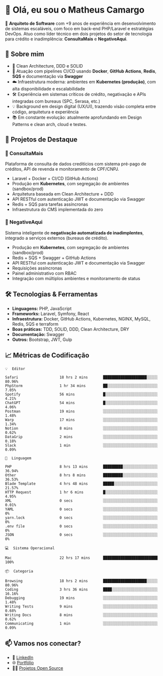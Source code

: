 # 👋 Olá, eu sou o Matheus Camargo

🎯 **Arquiteto de Software** com +9 anos de experiência em desenvolvimento de sistemas escaláveis, com foco em back-end PHP/Laravel e estratégias DevOps. Atuo como líder técnico em dois projetos do setor de tecnologia para crédito e inadimplência: **ConsultaMais** e **NegativeAqui**.

## 🧠 Sobre mim

- 🚀 Clean Architecture, DDD e SOLID
- 🔁 Atuação com pipelines CI/CD usando **Docker**, **GitHub Actions**, **Redis**, **SQS** e documentação via **Swagger**
- ☁️ Infraestrutura moderna: ambientes em **Kubernetes (produção)**, com alta disponibilidade e escalabilidade
- 🛠️ Experiência em sistemas críticos de crédito, negativação e APIs integradas com bureaus (SPC, Serasa, etc.)
- 💡 Background em design digital (UX/UI), trazendo visão completa entre código, arquitetura e experiência
- 📚 Em constante evolução: atualmente aprofundando em Design Patterns e clean arch, cloud e testes.

## 🚧 Projetos de Destaque

### 🔹 ConsultaMais
Plataforma de consulta de dados creditícios com sistema pré-pago de créditos, API de revenda e monitoramento de CPF/CNPJ.

- Laravel + Docker + CI/CD (GitHub Actions)
- Produção em **Kubernetes**, com segregação de ambientes (sandbox/prod)
- Arquitetura baseada em Clean Architecture + DDD
- API RESTful com autenticação JWT e documentação via Swagger
- Redis + SQS para tarefas assíncronas
- Infraestrutura do CMS implementada do zero

### 🔹 NegativeAqui
Sistema inteligente de **negativação automatizada de inadimplentes**, integrado a serviços externos (bureaus de crédito).

- Produção em **Kubernetes**, com segregação de ambientes (sandbox/prod)
- Redis + SQS + Swagger + GitHub Actions
- API RESTful com autenticação JWT e documentação via Swagger
- Requisições assíncronas
- Painel administrativo com RBAC
- Integração com múltiplos ambientes e monitoramento de status

## 🛠️ Tecnologias & Ferramentas

- **Linguagens:** PHP, JavaScript
- **Frameworks:** Laravel, Symfony, React
- **Infraestrutura:** Docker, GitHub Actions, Kubernetes, NGINX, MySQL, Redis, SQS e terraform
- **Boas práticas:** TDD, SOLID, DDD, Clean Architecture, DRY
- **Documentação:** Swagger
- **Outros:** Bootstrap, JWT, Gulp

## 📈 Métricas de Codificação

```text
💡  Editor

Safari                   18 hrs 2 mins       ████████████████████░░░░░     80.96%
PhpStorm                 1 hr 34 mins        ██░░░░░░░░░░░░░░░░░░░░░░░      7.05%
Spotify                  56 mins             █░░░░░░░░░░░░░░░░░░░░░░░░      4.21%
ChatGPT                  54 mins             █░░░░░░░░░░░░░░░░░░░░░░░░      4.06%
Postman                  19 mins             ░░░░░░░░░░░░░░░░░░░░░░░░░      1.48%
Warp                     17 mins             ░░░░░░░░░░░░░░░░░░░░░░░░░      1.34%
Notion                   8 mins              ░░░░░░░░░░░░░░░░░░░░░░░░░      0.62%
DataGrip                 2 mins              ░░░░░░░░░░░░░░░░░░░░░░░░░      0.18%
Slack                    1 min               ░░░░░░░░░░░░░░░░░░░░░░░░░      0.09%
```
```text
💬  Linguagem

PHP                      8 hrs 13 mins       █████████░░░░░░░░░░░░░░░░     36.94%
Other                    8 hrs 8 mins        █████████░░░░░░░░░░░░░░░░     36.53%
Blade Template           4 hrs 48 mins       █████░░░░░░░░░░░░░░░░░░░░     21.57%
HTTP Request             1 hr 6 mins         █░░░░░░░░░░░░░░░░░░░░░░░░      4.95%
XML                      0 secs              ░░░░░░░░░░░░░░░░░░░░░░░░░      0.01%
YAML                     0 secs              ░░░░░░░░░░░░░░░░░░░░░░░░░         0%
yarn.lock                0 secs              ░░░░░░░░░░░░░░░░░░░░░░░░░         0%
.env file                0 secs              ░░░░░░░░░░░░░░░░░░░░░░░░░         0%
JSON                     0 secs              ░░░░░░░░░░░░░░░░░░░░░░░░░         0%
```
```text
💻  Sistema Operacional

Mac                      22 hrs 17 mins      █████████████████████████       100%
```
```text
📦  Categoria

Browsing                 18 hrs 2 mins       ████████████████████░░░░░     80.96%
Coding                   3 hrs 36 mins       ████░░░░░░░░░░░░░░░░░░░░░     16.16%
Debugging                19 mins             ░░░░░░░░░░░░░░░░░░░░░░░░░      1.48%
Writing Tests            9 mins              ░░░░░░░░░░░░░░░░░░░░░░░░░      0.68%
Writing Docs             8 mins              ░░░░░░░░░░░░░░░░░░░░░░░░░      0.62%
Communicating            1 min               ░░░░░░░░░░░░░░░░░░░░░░░░░      0.09%
```

## 📫 Vamos nos conectar?

- 💼 [LinkedIn](https://www.linkedin.com/in/matheuscamargoxavier)
- 🌐 [Portfólio](https://matheuscamargo.co)
- 🧑‍💻 [Projetos Open Source](https://github.com/bymatheus)
